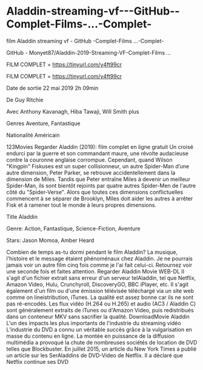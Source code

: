 # Aladdin-streaming-vf---GitHub--Complet-Films-...-Complet-
film Aladdin streaming vf - GitHub -Complet-Films ...-Complet-

GitHub - Monyet87/Aladdin-2019-Streaming-VF-Complet-Films ...

FILM COMPLET = https://tinyurl.com/y4ft99cr

FILM COMPLET = https://tinyurl.com/y4ft99cr

Date de sortie 22 mai 2019 2h 09min

De Guy Ritchie

Avec Anthony Kavanagh, Hiba Tawaji, Will Smith plus

Genres Aventure, Fantastique

Nationalité Américain

123Movies Regarder Aladdin (2019): film complet en ligne gratuit Un croisé endurci par la guerre et son commandant maure, une révolte audacieuse contre la couronne anglaise corrompue. Cependant, quand Wilson "Kingpin" Fiskuses est un super collisionneur, un autre Spider-Man d’une autre dimension, Peter Parker, se retrouve accidentellement dans la dimension de Miles. Tandis que Peter entraîne Miles à devenir un meilleur Spider-Man, ils sont bientôt rejoints par quatre autres Spider-Men de l'autre côté du "Spider-Verse". Alors que toutes ces dimensions conflictuelles commencent à se séparer de Brooklyn, Miles doit aider les autres à arrêter Fisk et à ramener tout le monde à leurs propres dimensions.

Title Aladdin

Genre: Action, Fantastique, Science-Fiction, Aventure

Stars: Jason Momoa, Amber Heard

Combien de temps as-tu dormi pendant le film Aladdin? La musique, l'histoire et le message étaient phénoménaux chez Aladdin. Je ne pourrais jamais voir un autre film cinq fois comme je l'ai fait celui-ci. Retournez voir une seconde fois et faites attention. Regarder Aladdin Movie WEB-DL Il s'agit d'un fichier extrait sans erreur d'un serveur telAladdin, tel que Netflix, Amazon Video, Hulu, Crunchyroll, DiscoveryGO, BBC iPlayer, etc. Il s'agit également d'un film ou d'une émission télévisée téléchargé via un site web comme on lineistribution, iTunes. La qualité est assez bonne car ils ne sont pas ré-encodés. Les flux vidéo (H.264 ou H.265) et audio (AC3 / Aladdin C) sont généralement extraits de iTunes ou d'Amazon Video, puis redistribués dans un conteneur MKV sans sacrifier la qualité. DownloadMovie Aladdin L'un des impacts les plus importants de l'industrie du streaming vidéo L’industrie du DVD a connu un véritable succès grâce à la vulgarisation en masse du contenu en ligne. La montée en puissance de la diffusion multimédia a provoqué la chute de nombreuses sociétés de location de DVD telles que Blockbuster. En juillet 2015, un article du New York Times a publié un article sur les SerAladdins de DVD-Video de Netflix. Il a déclaré que Netflix continue ses DVD
